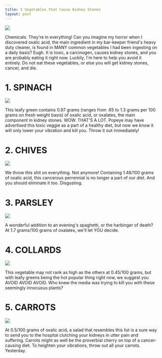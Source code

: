 ```yaml
---
title: 5 Vegetables that Cause Kidney Stones
layout: post
---
```


![](   https://static.pexels.com/photos/33307/carrot-kale-walnuts-tomatoes.jpg)

Chemicals. They're in everything! Can you imagine my horror when I discovered oxalic acid, the main ingredient in my bar-keeper friend's heavy duty cleaner, is found in MANY common vegetables I had been ingesting on a daily basis? Eugh. It is toxic, a carcinogen, causes kidney stones, and you are probably eating it right now. Luckily, I'm here to help you avoid it entirely. Do not eat these vegetables, or else you will get kidney stones, cancer, and die.



# **1. SPINACH**

![]( https://images.pexels.com/photos/5938/food-salad-healthy-lunch.jpg?w=1260&h=750&auto=compress&cs=tinysrgb)


This leafy green contains 0.97 grams (ranges from .65 to 1.3 grams per 100 grams on fresh weight basis) of oxalic acid, or oxalates, the main component in kidney stones. WOW. THAT'S A LOT. Popeye may have advertised this toxic veggie as a part of a healthy diet, but now we know it will only lower your vibration and kill you. Throw it out immediately!


# **2. CHIVES**

![]( https://res.cloudinary.com/twenty20/private_images/t_watermark-criss-cross-10/v1449393981000/photosp/990f813a-af22-42fe-aed4-a2824d1e7c45/stock-photo-cooking-green-knife-fresh-herb-herbs-ingredients-culinary-spices-990f813a-af22-42fe-aed4-a2824d1e7c45.jpg)


We throw this shit on everything. Not anymore! Containing 1.48/100 grams of oxalic acid, this cancerous perrennial is no longer a part of our diet. And you should eliminate it too. Disgusting.

# **3. PARSLEY**
![](https://images.pexels.com/photos/37849/tomato-sauce-vegetables-parsley-37849.jpeg?w=1260&h=750&auto=compress&cs=tinysrgb)

A wonderful addition to an evening's spaghetti, or the harbinger of death? At 1.7 grams/100 grams of oxalates, we'll let YOU decide.

# **4. COLLARDS**
![](https://res.cloudinary.com/twenty20/private_images/t_watermark-criss-cross-10/v1492591855000/photosp/a6771981-f5d3-46ea-af98-cbe58ff9dfa7/stock-photo-nature-leaf-green-texture-fresh-veins-background-collards-a6771981-f5d3-46ea-af98-cbe58ff9dfa7.jpg)


This vegetable may not rank as high as the others at 0.45/100 grams, but with leafy greens being the hot popular thing right now, we suggest you AVOID AVOID AVOID. Who knew the media was trying to kill you with these seemingly innocuous plants?

# **5. CARROTS**
![](https://images.pexels.com/photos/65174/pexels-photo-65174.jpeg?w=1260&h=750&auto=compress&cs=tinysrgb)


At 0.5/100 grams of oxalic acid, a salad that resembles this list is a sure way to send you to the hospital clutching your kidneys in utter pain and suffering. Carrots might as well be the proverbial cherry on top of a cancer-causing diet. To heighten your vibrations, throw out all your carrots. Yesterday.